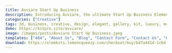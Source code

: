 ```yaml
---
title: Avviare Start Up Business
description: Introducing Avviare, the ultimate Start Up Business Elementor Template Kit. Elevate your startup with meticulously designed templates. Tailored for seamless integration with Elementor, this kit offers effortless customization and a user-friendly experience. Unleash the potential of Avviare's templates to craft a captivating online platform showcasing your business offerings. Whether you're in tech, finance, or any industry, Avviare's adaptable templates ensure your brand stands out. Embark on a journey of web design excellence with this exceptional Elementor Template Kit, curated to enhance your online presence and provide your startup with the perfect launchpad.
categories: ["Creative"]
tags: 3d, business, creative, design, elegant, gallery, kit, luxury, modern, professional, template, wordpress
demo: https://kitpro.site/avviare/
image: /images/posts/Avviare Start Up Business.jpeg
templates: ["404", "About Us", "Blog", "Contact Form", "Contact Us", "Faqs", "Footer", "Gallery", "Global", "Header", "Header2", "Home", "Home2", "Portfolio", "Pricing", "Services", "Subscribe Form", "Team"]
download: https://elemkits.lemonsqueezy.com/checkout/buy/bd7a441d-1c6d-4f87-b3f8-6f9c6dc6540e
---
```

